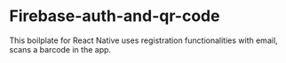 # Firebase-auth-and-qr-code
This boilplate for React Native uses registration functionalities with email, scans a barcode in the app.
